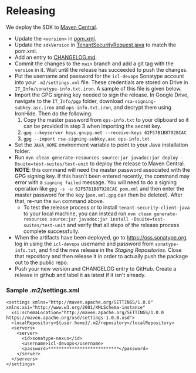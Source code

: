 # Releasing

We deploy the SDK to [Maven Central](https://search.maven.org/artifact/com.ironcorelabs/tenant-security-java/).

- Update the `<version>` in [pom.xml](./pom.xml).
- Update the `sdkVersion` in [TenantSecurityRequest.java](./src/main/java/com/ironcorelabs/tenantsecurity/kms/v1/TenantSecurityRequest.java) to match the pom.xml.
- Add an entry to [CHANGELOG.md](./CHANGELOG.md).
- Commit the changes to the `main` branch and add a git tag with the `version` in it. Wait until the release has succeeded to push the changes.
- Put the username and password for the `icl-devops` Sonatype account into your `.m2/settings.xml` file. These credentials are stored on Drive in `IT_Info/sonatype-info.txt.iron`. A sample of this file is given below.
- Import the GPG signing key needed to sign the release. In Google Drive, navigate to the `IT_Info/pgp` folder, download `rsa-signing-subkey.asc.iron` and `ops-info.txt.iron`, and decrypt them using IronHide. Then do the following:
  1. Copy the master password from `ops-info.txt` to your clipboard so it can be provided in step 3 when importing the secret key.
  2. `gpg --keyserver keys.gnupg.net --receive-keys 62F57B1B87928CAC`
  3. `gpg --import rsa-signing-subkey.asc ops-info.txt`
- Set the `JAVA_HOME` environment variable to point to your Java installation folder.
- Run `mvn clean generate-resources source:jar javadoc:jar deploy -Dsuite=test-suites/test-unit` to deploy the release to Maven Central.
  **NOTE**: this command will need the master password associated with the GPG signing key.
  If this hasn't been entered recently, the command may error with a `signing failed` message.
  You will need to do a signing operation like `gpg -s -u 62F57B1B87928CAC pom.xml` and then enter the master password for the key (`pom.xml.gpg` can then be deleted).
  After that, re-run the `mvn` command above.
  - To test the release process or to install `tenant-security-client-java` to your local machine, you can instead run
    `mvn clean generate-resources source:jar javadoc:jar install -Dsuite=test-suites/test-unit` and verify that all steps of the
    release process complete successfully.
- When the artifacts have been deployed, go to https://oss.sonatype.org, log in using the `icl-devops` username and
  password from `sonatype-info.txt`, and find the new release in the _Staging Repositories_. Close that repository and then release it in order to actually push the package out to the public repo.
- Push your new version and CHANGELOG entry to GitHub. Create a release in github and label it as latest if it isn't already.

### Sample .m2/settings.xml

```
<settings xmlns="http://maven.apache.org/SETTINGS/1.0.0" xmlns:xsi="http://www.w3.org/2001/XMLSchema-instance"
  xsi:schemaLocation="http://maven.apache.org/SETTINGS/1.0.0 https://maven.apache.org/xsd/settings-1.0.0.xsd">
  <localRepository>${user.home}/.m2/repository</localRepository>
  <servers>
    <server>
      <id>sonatype-nexus</id>
      <username>icl-devops</username>
      <password>***************************</password>
    </server>
  </servers>
</settings>
```

